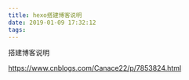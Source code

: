```yaml
---
title: hexo搭建博客说明
date: 2019-01-09 17:32:12
tags:
---
```






搭建博客说明

https://www.cnblogs.com/Canace22/p/7853824.html